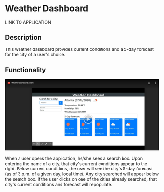 # Weather Dashboard

[LINK TO APPLICATION](https://cjacktwil.github.io/weather-dashboard/)

## Description

This weather dashboard provides current conditions and a 5-day forecast for the city of a user's choice. 

## Functionality
[![Example of application in use](./assets/images/weather-dashboard-screenshot.png)](https://drive.google.com/file/d/10T5JGjNWi8_3ISLEC9K2MvnCd17-kLmd/view "Application In Use")


When a user opens the application, he/she sees a search box. Upon entering the name of a city, that city's current conditions appear to the right. Below current conditions, the user will see the city's 5-day forecast (as of 3 p.m. of a given day, local time). Any city searched will appear below the search box. If the user clicks on one of the cities already searched, that city's current conditions and forecast will repopulate. 
